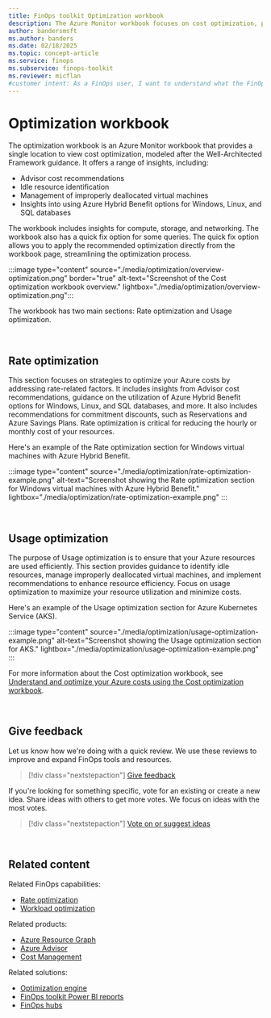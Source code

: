 ```yaml
---
title: FinOps toolkit Optimization workbook
description: The Azure Monitor workbook focuses on cost optimization, providing insights and recommendations for improving cost efficiency in your Azure environment.
author: bandersmsft
ms.author: banders
ms.date: 02/18/2025
ms.topic: concept-article
ms.service: finops
ms.subservice: finops-toolkit
ms.reviewer: micflan
#customer intent: As a FinOps user, I want to understand what the FinOps Optimization workbook is and how it can help me implement the Workload optimization and Rate optimization FinOps capabilities.
---
```


<!-- markdownlint-disable-next-line MD025 -->
# Optimization workbook

The optimization workbook is an Azure Monitor workbook that provides a single location to view cost optimization, modeled after the Well-Architected Framework guidance. It offers a range of insights, including:

- Advisor cost recommendations
- Idle resource identification
- Management of improperly deallocated virtual machines
- Insights into using Azure Hybrid Benefit options for Windows, Linux, and SQL databases

The workbook includes insights for compute, storage, and networking. The workbook also has a quick fix option for some queries. The quick fix option allows you to apply the recommended optimization directly from the workbook page, streamlining the optimization process.

:::image type="content" source="./media/optimization/overview-optimization.png" border="true" alt-text="Screenshot of the Cost optimization workbook overview." lightbox="./media/optimization/overview-optimization.png":::

The workbook has two main sections: Rate optimization and Usage optimization.

<br>

## Rate optimization

This section focuses on strategies to optimize your Azure costs by addressing rate-related factors. It includes insights from Advisor cost recommendations, guidance on the utilization of Azure Hybrid Benefit options for Windows, Linux, and SQL databases, and more. It also includes recommendations for commitment discounts, such as Reservations and Azure Savings Plans. Rate optimization is critical for reducing the hourly or monthly cost of your resources.

Here's an example of the Rate optimization section for Windows virtual machines with Azure Hybrid Benefit.

:::image type="content" source="./media/optimization/rate-optimization-example.png" alt-text="Screenshot showing the Rate optimization section for Windows virtual machines with Azure Hybrid Benefit." lightbox="./media/optimization/rate-optimization-example.png" :::

<br>

## Usage optimization

The purpose of Usage optimization is to ensure that your Azure resources are used efficiently. This section provides guidance to identify idle resources, manage improperly deallocated virtual machines, and implement recommendations to enhance resource efficiency. Focus on usage optimization to maximize your resource utilization and minimize costs.

Here's an example of the Usage optimization section for Azure Kubernetes Service (AKS).

:::image type="content" source="./media/optimization/usage-optimization-example.png" alt-text="Screenshot showing the Usage optimization section for AKS." lightbox="./media/optimization/usage-optimization-example.png" :::

For more information about the Cost optimization workbook, see [Understand and optimize your Azure costs using the Cost optimization workbook](/azure/advisor/advisor-cost-optimization-workbook).

<br>

## Give feedback

Let us know how we're doing with a quick review. We use these reviews to improve and expand FinOps tools and resources.

> [!div class="nextstepaction"]
> [Give feedback](https://portal.azure.com/#view/HubsExtension/InProductFeedbackBlade/extensionName/FinOpsToolkit/cesQuestion/How%20easy%20or%20hard%20is%20it%20to%20use%20FinOps%20workbooks%3F/cvaQuestion/How%20valuable%20are%20FinOps%20workbooks%3F/surveyId/FTK0.8/bladeName/Workbooks.Optimization/featureName/Overview)

If you're looking for something specific, vote for an existing or create a new idea. Share ideas with others to get more votes. We focus on ideas with the most votes.

> [!div class="nextstepaction"]
> [Vote on or suggest ideas](https://github.com/microsoft/finops-toolkit/issues?q=is%3Aissue%20is%3Aopen%20label%3A%22Tool%3A%20Workbooks%22%20sort%3A"reactions-%2B1-desc")

<br>

## Related content

Related FinOps capabilities:

- [Rate optimization](../../framework/optimize/rates.md)
- [Workload optimization](../../framework/optimize/workloads.md)

Related products:

- [Azure Resource Graph](/azure/governance/resource-graph/)
- [Azure Advisor](/azure/advisor/)
- [Cost Management](/azure/cost-management-billing/costs/)

Related solutions:

- [Optimization engine](../optimization-engine/overview.md)
- [FinOps toolkit Power BI reports](../power-bi/reports.md)
- [FinOps hubs](../hubs/finops-hubs-overview.md)

<br>
